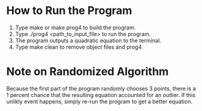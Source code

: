 # How to Run the Program
1. Type make or make prog4 to build the program.
2. Type ./prog4 <path_to_input_file> to run the program.
3. The program outputs a quadratic equation to the terminal.
4. Type make clean to remove object files and prog4

# Note on Randomized Algorithm
Because the first part of the program randomly chooses 3 points, there is a 1 percent chance that the resulting equation accounted for an outlier. If this unlikly event happens, simply re-run the program to get a better equation.
